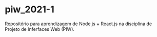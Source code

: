 # piw_2021-1
Repositório para aprendizagem de Node.js + React.js na disciplina de Projeto de Inferfaces Web (PIW).
